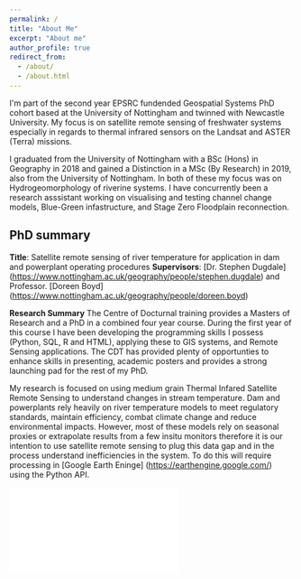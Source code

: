 ```yaml
---
permalink: /
title: "About Me"
excerpt: "About me"
author_profile: true
redirect_from: 
  - /about/
  - /about.html
---
```


I'm part of the second year EPSRC fundended Geospatial Systems PhD cohort based at the University of Nottingham and twinned with Newcastle University. My focus is on satellite remote sensing of freshwater systems especially in regards to thermal infrared sensors on the Landsat and ASTER (Terra) missions. 

I graduated from the University of Nottingham with a BSc (Hons) in Geography in 2018 and gained a Distinction in a MSc (By Research) in 2019, also from the University of Nottingham. In both of these my focus was on Hydrogeomorphology of riverine systems. I have concurrently been a research asssistant working on visualising and testing channel change models, Blue-Green infastructure, and Stage Zero Floodplain reconnection. 

PhD summary
------
**Title**: Satellite remote sensing of river temperature for application in dam and powerplant operating procedures
**Supervisors**: [Dr. Stephen Dugdale] (https://www.nottingham.ac.uk/geography/people/stephen.dugdale) and Professor. [Doreen Boyd] (https://www.nottingham.ac.uk/geography/people/doreen.boyd)

**Research Summary**
The Centre of Docturnal training provides a Masters of Research and a PhD in a combined four year course. During the first year of this course I have been developing the programming skills I possess (Python, SQL, R and HTML), applying these to GIS systems, and Remote Sensing applications. The CDT has provided plenty of opportunties to enhance skills in presenting, academic posters and provides a strong launching pad for the rest of my PhD. 

My research is focused on using medium grain Thermal Infared Satellite Remote Sensing to understand changes in stream temperature. Dam and powerplants rely heavily on river temperature models to meet regulatory standards, maintain efficiency, combat climate change and reduce environmental impacts. However, most of these models rely on seasonal proxies or extrapolate results from a few insitu monitors therefore it is our intention to use satellite remote sensing to plug this data gap and in the process understand inefficiencies in the system. To do this will require processing in [Google Earth Eninge] (https://earthengine.google.com/) using the Python API. 

![Literature review based poster created during research formation](/images/About_me_poster.pdf)
